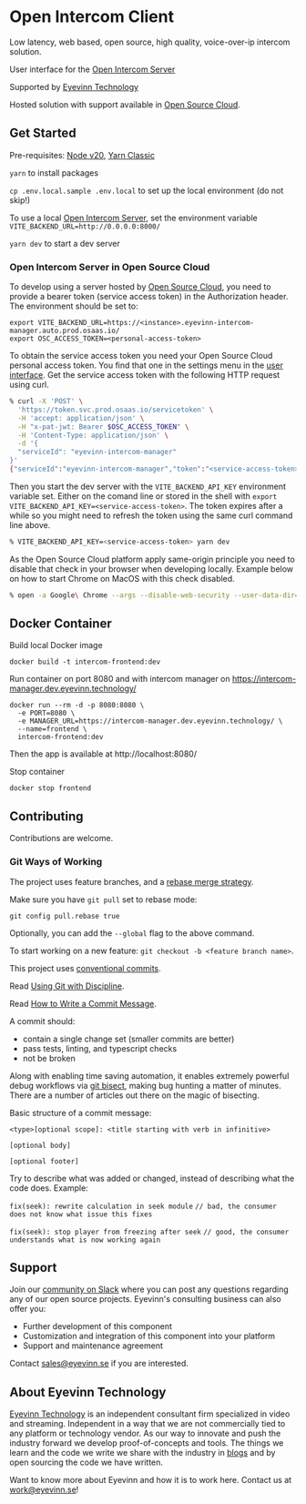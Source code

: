 # Open Intercom Client

Low latency, web based, open source, high quality, voice-over-ip intercom solution.

User interface for the [Open Intercom Server](https://github.com/Eyevinn/intercom-manager/)

Supported by [Eyevinn Technology](https://eyevinn.se)

Hosted solution with support available in [Open Source Cloud](https://www.osaas.io/use-cases/intercom).

## Get Started

Pre-requisites: [Node v20](https://nodejs.org/), [Yarn Classic](https://classic.yarnpkg.com/)

`yarn` to install packages

`cp .env.local.sample .env.local` to set up the local environment (do not skip!)

To use a local [Open Intercom Server](https://github.com/Eyevinn/intercom-manager/), set the environment variable `VITE_BACKEND_URL=http://0.0.0.0:8000/`

`yarn dev` to start a dev server

### Open Intercom Server in Open Source Cloud

To develop using a server hosted by [Open Source Cloud](https://www.osaas.io/), you need to provide a bearer token (service access token) in the Authorization header. The environment should be set to:

```
export VITE_BACKEND_URL=https://<instance>.eyevinn-intercom-manager.auto.prod.osaas.io/
export OSC_ACCESS_TOKEN=<personal-access-token>
```

To obtain the service access token you need your Open Source Cloud personal access token. You find that one in the settings menu in the [user interface](https://app.osaas.io). Get the service access token with the following HTTP request using curl.

```bash
% curl -X 'POST' \
  'https://token.svc.prod.osaas.io/servicetoken' \
  -H 'accept: application/json' \
  -H "x-pat-jwt: Bearer $OSC_ACCESS_TOKEN" \
  -H 'Content-Type: application/json' \
  -d '{
  "serviceId": "eyevinn-intercom-manager"
}'
{"serviceId":"eyevinn-intercom-manager","token":"<service-access-token>","expiry":1718315617}
```

Then you start the dev server with the `VITE_BACKEND_API_KEY` environment variable set. Either on the comand line or stored in the shell with `export VITE_BACKEND_API_KEY=<service-access-token>`. The token expires after a while so you might need to refresh the token using the same curl command line above.

```bash
% VITE_BACKEND_API_KEY=<service-access-token> yarn dev
```

As the Open Source Cloud platform apply same-origin principle you need to disable that check in your browser when developing locally. Example below on how to start Chrome on MacOS with this check disabled.

```bash
% open -a Google\ Chrome --args --disable-web-security --user-data-dir="/tmp"
```

## Docker Container

Build local Docker image

```
docker build -t intercom-frontend:dev
```

Run container on port 8080 and with intercom manager on https://intercom-manager.dev.eyevinn.technology/

```
docker run --rm -d -p 8080:8080 \
  -e PORT=8080 \
  -e MANAGER_URL=https://intercom-manager.dev.eyevinn.technology/ \
  --name=frontend \
  intercom-frontend:dev
```

Then the app is available at http://localhost:8080/

Stop container

```
docker stop frontend
```

## Contributing

Contributions are welcome.

### Git Ways of Working

The project uses feature branches, and a [rebase merge strategy](https://www.atlassian.com/git/tutorials/merging-vs-rebasing).

Make sure you have `git pull` set to rebase mode:

`git config pull.rebase true`

Optionally, you can add the `--global` flag to the above command.

To start working on a new feature: `git checkout -b <feature branch name>`.

This project uses [conventional commits](https://www.conventionalcommits.org/en/v1.0.0/#summary).

Read [Using Git with Discipline](https://drewdevault.com/2019/02/25/Using-git-with-discipline.html).

Read [How to Write a Commit Message](https://chris.beams.io/posts/git-commit/).

A commit should:

- contain a single change set (smaller commits are better)
- pass tests, linting, and typescript checks
- not be broken

Along with enabling time saving automation, it enables extremely powerful debug workflows via [git bisect](https://git-scm.com/docs/git-bisect), making bug hunting a matter of minutes. There are a number of articles out there on the magic of bisecting.

Basic structure of a commit message:

```
<type>[optional scope]: <title starting with verb in infinitive>

[optional body]

[optional footer]
```

Try to describe what was added or changed, instead of describing what the code does. Example:

`fix(seek): rewrite calculation in seek module` `// bad, the consumer does not know what issue this fixes`

`fix(seek): stop player from freezing after seek` `// good, the consumer understands what is now working again`

## Support

Join our [community on Slack](https://slack.osaas.io/) where you can post any questions regarding any of our open source projects. Eyevinn's consulting business can also offer you:

- Further development of this component
- Customization and integration of this component into your platform
- Support and maintenance agreement

Contact [sales@eyevinn.se](mailto:sales@eyevinn.se) if you are interested.

## About Eyevinn Technology

[Eyevinn Technology](https://www.eyevinntechnology.se) is an independent consultant firm specialized in video and streaming. Independent in a way that we are not commercially tied to any platform or technology vendor. As our way to innovate and push the industry forward we develop proof-of-concepts and tools. The things we learn and the code we write we share with the industry in [blogs](https://dev.to/video) and by open sourcing the code we have written.

Want to know more about Eyevinn and how it is to work here. Contact us at work@eyevinn.se!
